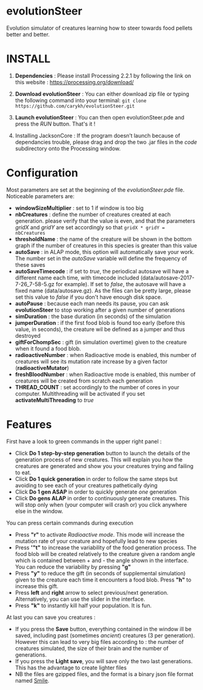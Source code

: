 # evolutionSteer
Evolution simulator of creatures learning how to steer towards food pellets better and better.

# INSTALL

1. **Dependencies** :
Please install Processing 2.2.1 by following the link on this website : https://processing.org/download/

2. **Download evolutionSteer** : 
You can either download zip file or typing the following command into your terminal: `git clone https://github.com/carykh/evolutionSteer.git`

3. **Launch evolutionSteer** :
You can then open evolutionSteer.pde and press the *RUN* button. That's it !

4. Installing JacksonCore :
If the program doesn’t launch because of dependancies trouble, please drag and drop the two .jar files in the *code* subdirectory onto the Processing window.

# Configuration

Most parameters are set at the beginning of the *evolutionSteer.pde* file. Noticeable parameters are:

* **windowSizeMultiplier** : set to 1 if window is too big 
* **nbCreatures** : define the number of creatures created at each generation. please verify that the value is even, and that the parameters *gridX* and *gridY* are set accordingly so that `gridX * gridY = nbCreatures`
* **thresholdName** : the name of the creature will be shown in the bottom graph if the number of creatures in this species is greater than this value
* **autoSave** : in ALAP mode, this option will automatically save your work. The number set in the *autoSave* variable will define the frequency of these saves
* **autoSaveTimecode** : if set to *true*, the periodical autosave will have a different name each time, with timecode included (data/autosave-2017-7-26_7-58-5.gz for example). If set to *false*, the autosave will have a fixed name (data/autosave.gz). As the files can be pretty large, please set this value to *false* if you don't have enough disk space.
* **autoPause** : because each man needs its pause, you can ask **evolutionSteer** to stop working after a given number of generations
* **simDuration** : the base duration (in seconds) of the simulation
* **jumperDuration** : if the first food blob is found too early (before this value, in seconds), the creature wil be defined as a jumper and thus destroyed
* **giftForChompSec** : gift (in simulation overtime) given to the creature when it found a food blob.
* **radioactiveNumber** : when Radioactive mode is enabled, this number of creatures will see its mutation rate increase by a given factor (**radioactiveMutator**)
* **freshBloodNumber** : when Radioactive mode is enabled, this number of creatures will be created from scratch each generation
* **THREAD_COUNT** : set accordingly to the number of cores in your computer. Multithreading will be activated if you set **activateMultiThreading** to *true*

# Features

First have a look to green commands in the upper right panel :

* Click **Do 1 step-by-step generation** button to launch the details of the generation process of new creatures. This will explain you how the creatures are generated and show you your creatures trying and failing to eat.
* Click **Do 1 quick generation** in order to follow the same steps but avoiding to see each of your creatures pathetically dying
* Click **Do 1 gen ASAP** in order to quickly generate *one* generation
* Click **Do gens ALAP** in order to continuously generate creatures. This will stop only when (your computer will crash or) you click anywhere else in the window.

You can press certain commands during execution

* Press **"r"** to activate *Radioactive mode*. This mode will increase the mutation rate of your creature and hopefully lead to new species
* Press **'"t"** to increase the variability of the food generation process. The food blob will be created relatively to the creature given a random angle which is contained between + and - the angle shown in the interface. You can reduce the variability by pressing **"g"**
* Press **"y"** to reduce the gift (in seconds of supplemental simulation) given to the creature each time it encounters a food blob. Press **"h"** to increase this gift.
* Press **left** and **right** arrow to select previous/next generation. Alternatively, you can use the slider in the interface.
* Press **"k"** to instantly kill half your population. It is fun.

At last you can save you creatures :

* If you press the **Save** button, everything contained in the window ill be saved, including past (sometimes *ancient*) creatures (3 per generation). However this can lead to very big files according to : the number of creatures simulated, the size of their brain and the number of generations.
* If you press the **Light save**, you will save only the two last generations. This has the advantage to create lighter files
* NB the files are gzipped files, and the format is a binary json file format named [Smile](https://en.wikipedia.org/wiki/Smile_(data_interchange_format)).